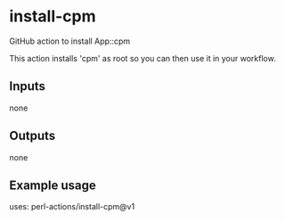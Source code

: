 # install-cpm

GitHub action to install App::cpm

This action installs 'cpm' as root so you can then use it in your workflow.

## Inputs

none

## Outputs

none

## Example usage

uses: perl-actions/install-cpm@v1

